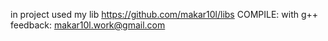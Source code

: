 in project used my lib https://github.com/makar10l/libs
COMPILE: with g++
feedback:
makar10l.work@gmail.com

